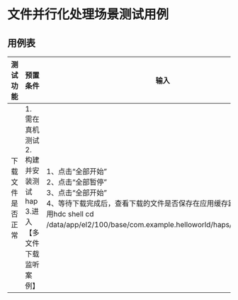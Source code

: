 # 文件并行化处理场景测试用例

## 用例表

| 测试功能                              | 预置条件                                | 输入                   | 预期输出                               | 是否自动 | 测试结果 |
|-----------------------------------|-------------------------------------|----------------------|------------------------------------|------|------|
| 下载文件是否正常 | 1. 需在真机测试 <br/> 2. 构建并安装测试hap <br/> 3.进入【多文件下载监听案例】| 1、点击“全部开始” <br/> 2、点击“全部暂停” <br/> 3、点击“全部开始” <br/> 4、等待下载完成后，查看下载的文件是否保存在应用缓存路径下（手工可用hdc shell cd /data/app/el2/100/base/com.example.helloworld/haps/entry/cache） | 1、下载队列中两个任务能正常下载 <br/> 2、下载队列中正在下载的任务被暂停了 <br/> 3、下载任务重新恢复下载 <br/> 4、下载完成后，在案例应用缓存路径下可以找到下载的文件：favor_list_tea.png favor_list_tree.png | 否    | Pass |
